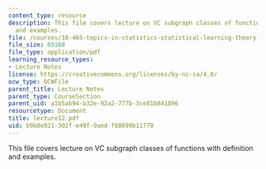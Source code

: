 ```yaml
---
content_type: resource
description: This file covers lecture on VC subgraph classes of functions with definition
  and examples.
file: /courses/18-465-topics-in-statistics-statistical-learning-theory-spring-2007/b9b8e921302fe49f9aedf88699b11779_lecture12.pdf
file_size: 65168
file_type: application/pdf
learning_resource_types:
- Lecture Notes
license: https://creativecommons.org/licenses/by-nc-sa/4.0/
ocw_type: OCWFile
parent_title: Lecture Notes
parent_type: CourseSection
parent_uid: a1b5ab94-b32e-92a2-777b-3ce81b841896
resourcetype: Document
title: lecture12.pdf
uid: b9b8e921-302f-e49f-9aed-f88699b11779
---
```

This file covers lecture on VC subgraph classes of functions with definition and examples.